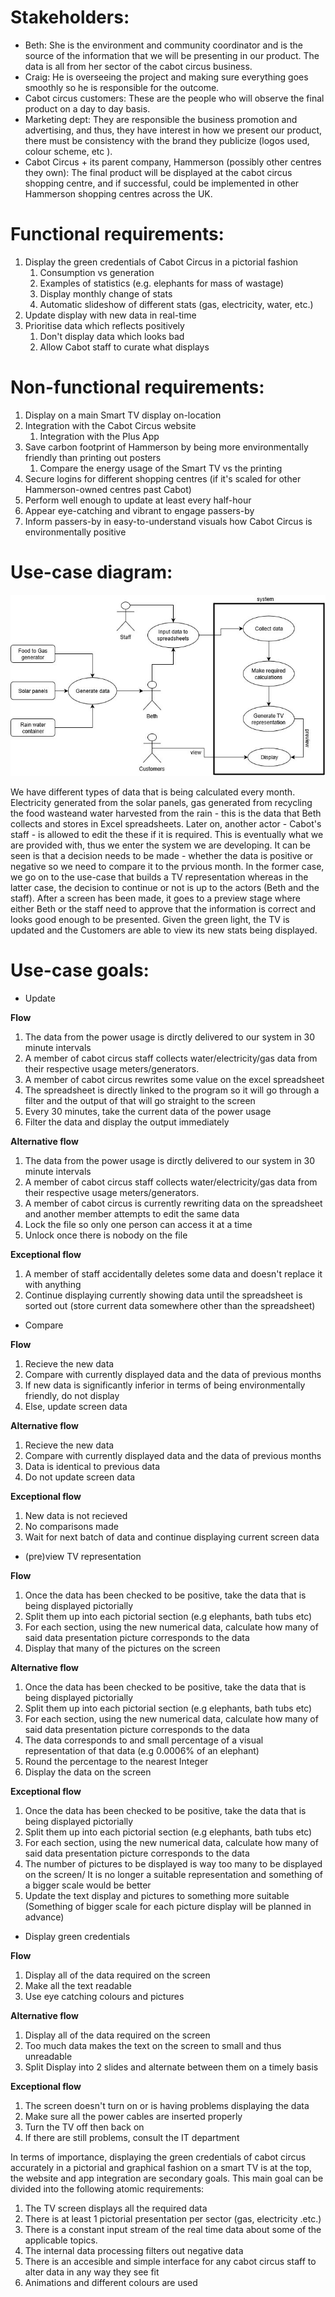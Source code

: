 Stakeholders:
=================================================================================
*   Beth: She is the environment and community coordinator and is the source of the information that we will be presenting in our product. The data is all from her sector of the cabot circus business.
*   Craig: He is overseeing the project and making sure everything goes smoothly so he is responsible for the outcome.
*   Cabot circus customers: These are the people who will observe the final product on a day to day basis.
*   Marketing dept: They are responsible the business promotion and advertising, and thus, they have interest in how we present our product, there must be consistency with the brand they publicize (logos used, colour scheme, etc ).
*   Cabot Circus + its parent company, Hammerson (possibly other centres they own): The final product will be displayed at the cabot circus shopping centre, and if successful, could be implemented in other Hammerson shopping centres across the UK.

Functional requirements:
=================================================================================
1.  Display the green credentials of Cabot Circus in a pictorial fashion
    1.  Consumption vs generation
    1.  Examples of statistics (e.g. elephants for mass of wastage)
    1.  Display monthly change of stats
    1.  Automatic slideshow of different stats (gas, electricity, water, etc.)
1.  Update display with new data in real-time
1.  Prioritise data which reflects positively
    1.  Don't display data which looks bad
    1.  Allow Cabot staff to curate what displays

Non-functional requirements:
=================================================================================
1.  Display on a main Smart TV display on-location
1.  Integration with the Cabot Circus website
    1. Integration with the Plus App
1.  Save carbon footprint of Hammerson by being more environmentally friendly than printing out posters
    1.  Compare the energy usage of the Smart TV vs the printing
1.  Secure logins for different shopping centres (if it's scaled for other Hammerson-owned centres past Cabot)
1.  Perform well enough to update at least every half-hour
1.  Appear eye-catching and vibrant to engage passers-by
1.  Inform passers-by in easy-to-understand visuals how Cabot Circus is environmentally positive

Use-case diagram:
=================================================================================
![alt text](https://github.com/kamenPB/Green-Credentials/blob/master/Portfolio%20A/PNG/use-case_diagram.jpg)

We have different types of data that is being calculated every month. Electricity generated from the solar panels, gas generated from recycling the food wasteand water harvested from the rain - this is the data that Beth collects and stores in Excel spreadsheets. Later on, another actor - Cabot's staff - is allowed to edit the these if it is required. This is eventually what we are provided with, thus we enter the system we are developing. It can be seen is that a decision needs to be made - whether the data is positive or negative so we need to compare it to the prvious month. In the former case, we go on to the use-case that builds a TV representation whereas in the latter case, the decision to continue or not is up to the actors (Beth and the staff). After a screen has been made, it goes to a preview stage where either Beth or the staff need to approve that the information is correct and looks good enough to be presented. Given the green light, the TV is updated and the Customers are able to view its new stats being displayed. 

**Use-case goals:**
=================================================================================
* Update

**Flow**

1. The data from the power usage is dirctly delivered to our system in 30 minute intervals
1. A member of cabot circus staff collects water/electricity/gas data from their respective usage meters/generators.
1. A member of cabot circus rewrites some value on the excel spreadsheet
1. The spreadsheet is directly linked to the program so it will go through a filter and the output of that will go straight to the screen
1. Every 30 minutes, take the current data of the power usage 
1. Filter the data and display the output immediately

**Alternative flow**

1. The data from the power usage is dirctly delivered to our system in 30 minute intervals
1. A member of cabot circus staff collects water/electricity/gas data from their respective usage meters/generators.
1. A member of cabot circus is currently rewriting data on the spreadsheet and another member attempts to edit the same data
1. Lock the file so only one person can access it at a time
1. Unlock once there is nobody on the file

**Exceptional flow**

1. A member of staff accidentally deletes some data and doesn't replace it with anything
1. Continue displaying currently showing data until the spreadsheet is sorted out (store current data somewhere other than the spreadsheet)

* Compare

**Flow**

1. Recieve the new data
1. Compare with currently displayed data and the data of previous months
1. If new data is significantly inferior in terms of being environmentally friendly, do not display
1. Else, update screen data

**Alternative flow**

1. Recieve the new data
1. Compare with currently displayed data and the data of previous months
1. Data is identical to previous data
1. Do not update screen data

**Exceptional flow**

1. New data is not recieved
1. No comparisons made
1. Wait for next batch of data and continue displaying current screen data

* (pre)view TV representation 

**Flow**

1. Once the data has been checked to be positive, take the data that is being displayed pictorially
1. Split them up into each pictorial section (e.g elephants, bath tubs etc)
1. For each section, using the new numerical data, calculate how many of said data presentation picture corresponds to the data
1. Display that many of the pictures on the screen

**Alternative flow**

1. Once the data has been checked to be positive, take the data that is being displayed pictorially
1. Split them up into each pictorial section (e.g elephants, bath tubs etc)
1. For each section, using the new numerical data, calculate how many of said data presentation picture corresponds to the data
1. The data corresponds to and small percentage of a visual representation of that data (e.g 0.0006% of an elephant)
1. Round the percentage to the nearest Integer
1. Display the data on the screen

**Exceptional flow**

1. Once the data has been checked to be positive, take the data that is being displayed pictorially
1. Split them up into each pictorial section (e.g elephants, bath tubs etc)
1. For each section, using the new numerical data, calculate how many of said data presentation picture corresponds to the data
1. The number of pictures to be displayed is way too many to be displayed on the screen/ It is no longer a suitable representation and something of a bigger scale would be better
1. Update the text display and pictures to something more suitable (Something of bigger scale for each picture display will be planned in advance)

* Display green credentials

**Flow**

1. Display all of the data required on the screen
1. Make all the text readable
1. Use eye catching colours and pictures

**Alternative flow**

1. Display all of the data required on the screen
1. Too much data makes the text on the screen to small and thus unreadable
1. Split Display into 2 slides and alternate between them on a timely basis

**Exceptional flow**

1. The screen doesn't turn on or is having problems displaying the data
1. Make sure all the power cables are inserted properly
1. Turn the TV off then back on
1. If there are still problems, consult the IT department

In terms of importance, displaying the green credentials of cabot circus accurately in a pictorial and graphical fashion on a smart TV is at the top, the website and app integration are secondary goals. This main goal can be divided into the following atomic requirements:
1. The TV screen displays all the required data
1. There is at least 1 pictorial presentation per sector (gas, electricity .etc.)
1. There is a constant input stream of the real time data about some of the applicable topics.
1. The internal data processing filters out negative data
1. There is an accesible and simple interface for any cabot circus staff to alter data in any way they see fit
1. Animations and different colours are used
